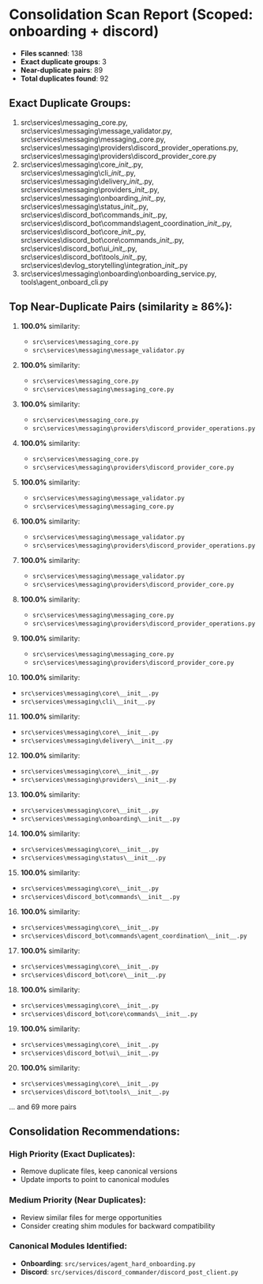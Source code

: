 # Consolidation Scan Report (Scoped: onboarding + discord)

- **Files scanned**: 138
- **Exact duplicate groups**: 3
- **Near-duplicate pairs**: 89
- **Total duplicates found**: 92

## Exact Duplicate Groups:

1. src\services\messaging_core.py, src\services\messaging\message_validator.py, src\services\messaging\messaging_core.py, src\services\messaging\providers\discord_provider_operations.py, src\services\messaging\providers\discord_provider_core.py
2. src\services\messaging\core\__init__.py, src\services\messaging\cli\__init__.py, src\services\messaging\delivery\__init__.py, src\services\messaging\providers\__init__.py, src\services\messaging\onboarding\__init__.py, src\services\messaging\status\__init__.py, src\services\discord_bot\commands\__init__.py, src\services\discord_bot\commands\agent_coordination\__init__.py, src\services\discord_bot\core\__init__.py, src\services\discord_bot\core\commands\__init__.py, src\services\discord_bot\ui\__init__.py, src\services\discord_bot\tools\__init__.py, src\services\devlog_storytelling\integration\__init__.py
3. src\services\messaging\onboarding\onboarding_service.py, tools\agent_onboard_cli.py

## Top Near-Duplicate Pairs (similarity ≥ 86%):

1. **100.0%** similarity:
   - `src\services\messaging_core.py`
   - `src\services\messaging\message_validator.py`

2. **100.0%** similarity:
   - `src\services\messaging_core.py`
   - `src\services\messaging\messaging_core.py`

3. **100.0%** similarity:
   - `src\services\messaging_core.py`
   - `src\services\messaging\providers\discord_provider_operations.py`

4. **100.0%** similarity:
   - `src\services\messaging_core.py`
   - `src\services\messaging\providers\discord_provider_core.py`

5. **100.0%** similarity:
   - `src\services\messaging\message_validator.py`
   - `src\services\messaging\messaging_core.py`

6. **100.0%** similarity:
   - `src\services\messaging\message_validator.py`
   - `src\services\messaging\providers\discord_provider_operations.py`

7. **100.0%** similarity:
   - `src\services\messaging\message_validator.py`
   - `src\services\messaging\providers\discord_provider_core.py`

8. **100.0%** similarity:
   - `src\services\messaging\messaging_core.py`
   - `src\services\messaging\providers\discord_provider_operations.py`

9. **100.0%** similarity:
   - `src\services\messaging\messaging_core.py`
   - `src\services\messaging\providers\discord_provider_core.py`

10. **100.0%** similarity:
   - `src\services\messaging\core\__init__.py`
   - `src\services\messaging\cli\__init__.py`

11. **100.0%** similarity:
   - `src\services\messaging\core\__init__.py`
   - `src\services\messaging\delivery\__init__.py`

12. **100.0%** similarity:
   - `src\services\messaging\core\__init__.py`
   - `src\services\messaging\providers\__init__.py`

13. **100.0%** similarity:
   - `src\services\messaging\core\__init__.py`
   - `src\services\messaging\onboarding\__init__.py`

14. **100.0%** similarity:
   - `src\services\messaging\core\__init__.py`
   - `src\services\messaging\status\__init__.py`

15. **100.0%** similarity:
   - `src\services\messaging\core\__init__.py`
   - `src\services\discord_bot\commands\__init__.py`

16. **100.0%** similarity:
   - `src\services\messaging\core\__init__.py`
   - `src\services\discord_bot\commands\agent_coordination\__init__.py`

17. **100.0%** similarity:
   - `src\services\messaging\core\__init__.py`
   - `src\services\discord_bot\core\__init__.py`

18. **100.0%** similarity:
   - `src\services\messaging\core\__init__.py`
   - `src\services\discord_bot\core\commands\__init__.py`

19. **100.0%** similarity:
   - `src\services\messaging\core\__init__.py`
   - `src\services\discord_bot\ui\__init__.py`

20. **100.0%** similarity:
   - `src\services\messaging\core\__init__.py`
   - `src\services\discord_bot\tools\__init__.py`

... and 69 more pairs

## Consolidation Recommendations:

### High Priority (Exact Duplicates):
- Remove duplicate files, keep canonical versions
- Update imports to point to canonical modules

### Medium Priority (Near Duplicates):
- Review similar files for merge opportunities
- Consider creating shim modules for backward compatibility

### Canonical Modules Identified:
- **Onboarding**: `src/services/agent_hard_onboarding.py`
- **Discord**: `src/services/discord_commander/discord_post_client.py`
